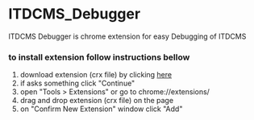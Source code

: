 ITDCMS_Debugger
===============

ITDCMS Debugger is chrome extension for easy Debugging of ITDCMS

### to install extension follow instructions bellow ###
1. download extension (crx file) by clicking [here][1]
2. if asks something click "Continue"
3. open "Tools > Extensions" or go to chrome://extensions/
4. drag and drop extension (crx file) on the page
5. on "Confirm New Extension" window click "Add"

[1]:https://raw.github.com/thecotne/ITDCMS_Debugger/master/builds/ITDCMS_DEBUGGER.0.2.1.crx